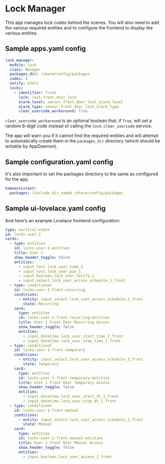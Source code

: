 # Lock Manager

This app manages lock codes behind the scenes. You will also need to add the various required entities and to configure the frontend to display the various entities.

## Sample apps.yaml config

```yaml
lock_manager:
  module: lock
  class: Manager
  packages_dir: /share/config/packages
  codes: 4
  notify: html5
  locks:
    - identifier: front
      lock: lock.front_door_lock
      alarm_level: sensor.front_door_lock_alarm_level
      alarm_type: sensor.front_door_lock_alarm_type
      clear_usercode_workaround: True
```

`clear_usercode_workaround` is an optional boolean that, if `True`, will set a random 8-digit code instead of calling the `lock.clear_usercode` service.

The app will warn you if it cannot find the required entities and will attempt to automatically create them in the `packages_dir` directory (which should be writable by AppDaemon).

## Sample configuration.yaml config

It's also important to set the packages directory to the same as configured for the app.

```yaml
homeassistant:
  packages: !include_dir_named /share/config/packages
```

## Sample ui-lovelace.yaml config

And here's an example Lovelace frontend configuration:

```yaml
type: vertical-stack
id: locks-user-1
cards:
  - type: entities
    id: locks-user-1-entities
    title: User 1
    show_header_toggle: false
    entities:
      - input_text.lock_user_name_1
      - input_text.lock_user_pin_1
      - input_boolean.lock_user_notify_1
      - input_select.lock_user_access_schedule_1_front
  - type: conditional
    id: locks-user-1-front-recurring
    conditions:
      - entity: input_select.lock_user_access_schedule_1_front
        state: Recurring
    card:
      type: entities
      id: locks-user-1-front-recurring-entities
      title: User 1 Front Door Recurring Access
      show_header_toggle: false
      entities:
        - input_datetime.lock_user_start_time_1_front
        - input_datetime.lock_user_stop_time_1_front
  - type: conditional
    id: locks-user-1-front-temporary
    conditions:
      - entity: input_select.lock_user_access_schedule_1_front
        state: Temporary
    card:
      type: entities
      id: locks-user-1-front-temporary-entities
      title: User 1 Front Door Temporary Access
      show_header_toggle: false
      entities:
        - input_datetime.lock_user_start_dt_1_front
        - input_datetime.lock_user_stop_dt_1_front
  - type: conditional
    id: locks-user-1-front-manual
    conditions:
      - entity: input_select.lock_user_access_schedule_1_front
        state: Manual
    card:
      type: entities
      id: locks-user-1-front-manual-entities
      title: User 1 Front Door Manual Access
      show_header_toggle: false
      entities:
        - input_boolean.lock_user_access_1_front
```


